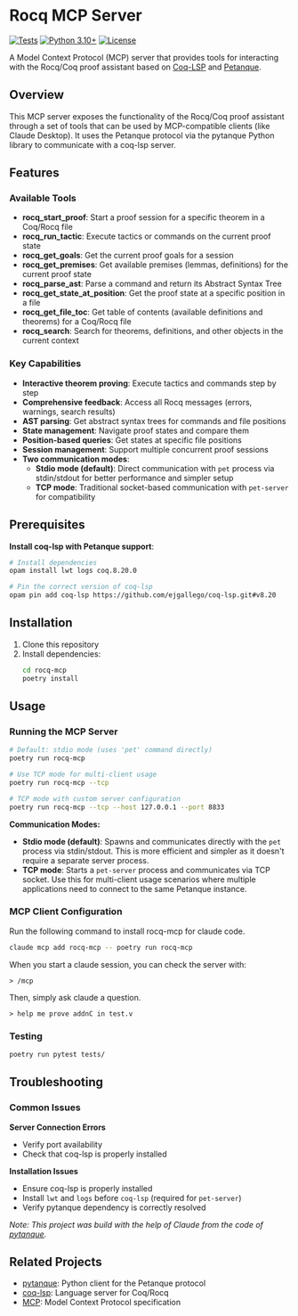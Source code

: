 # Rocq MCP Server

[![Tests](https://github.com/llm4rocq/rocq-mcp/actions/workflows/tests.yml/badge.svg?branch=main)](https://github.com/llm4rocq/rocq-mcp/actions/workflows/tests.yml)
[![Python 3.10+](https://img.shields.io/badge/python-3.10+-blue.svg)](https://www.python.org/downloads/)
[![License](https://img.shields.io/badge/license-Apache%202.0-blue.svg)](https://github.com/llm4rocq/rocq-mcp/blob/main/LICENSE)

A Model Context Protocol (MCP) server that provides tools for interacting with the Rocq/Coq proof assistant based on [Coq-LSP](https://github.com/ejgallego/coq-lsp) and [Petanque](https://github.com/LLM4Rocq/pytanque.git).

## Overview

This MCP server exposes the functionality of the Rocq/Coq proof assistant through a set of tools that can be used by MCP-compatible clients (like Claude Desktop). It uses the Petanque protocol via the pytanque Python library to communicate with a coq-lsp server.

## Features

### Available Tools

- **rocq_start_proof**: Start a proof session for a specific theorem in a Coq/Rocq file
- **rocq_run_tactic**: Execute tactics or commands on the current proof state  
- **rocq_get_goals**: Get the current proof goals for a session
- **rocq_get_premises**: Get available premises (lemmas, definitions) for the current proof state
- **rocq_parse_ast**: Parse a command and return its Abstract Syntax Tree
- **rocq_get_state_at_position**: Get the proof state at a specific position in a file
- **rocq_get_file_toc**: Get table of contents (available definitions and theorems) for a Coq/Rocq file
- **rocq_search**: Search for theorems, definitions, and other objects in the current context

### Key Capabilities

- **Interactive theorem proving**: Execute tactics and commands step by step
- **Comprehensive feedback**: Access all Rocq messages (errors, warnings, search results)
- **AST parsing**: Get abstract syntax trees for commands and file positions
- **State management**: Navigate proof states and compare them
- **Position-based queries**: Get states at specific file positions
- **Session management**: Support multiple concurrent proof sessions
- **Two communication modes**: 
  - **Stdio mode (default)**: Direct communication with `pet` process via stdin/stdout for better performance and simpler setup
  - **TCP mode**: Traditional socket-based communication with `pet-server` for compatibility

## Prerequisites

**Install coq-lsp with Petanque support**:
```bash
# Install dependencies
opam install lwt logs coq.8.20.0

# Pin the correct version of coq-lsp
opam pin add coq-lsp https://github.com/ejgallego/coq-lsp.git#v8.20
```


## Installation

1. Clone this repository
2. Install dependencies:
   ```bash
   cd rocq-mcp
   poetry install
   ```

## Usage

### Running the MCP Server

```bash
# Default: stdio mode (uses 'pet' command directly)
poetry run rocq-mcp

# Use TCP mode for multi-client usage
poetry run rocq-mcp --tcp

# TCP mode with custom server configuration  
poetry run rocq-mcp --tcp --host 127.0.0.1 --port 8833
```

**Communication Modes:**

- **Stdio mode (default)**: Spawns and communicates directly with the `pet` process via stdin/stdout. This is more efficient and simpler as it doesn't require a separate server process.
- **TCP mode**: Starts a `pet-server` process and communicates via TCP socket. Use this for multi-client usage scenarios where multiple applications need to connect to the same Petanque instance.

### MCP Client Configuration

Run the following command to install rocq-mcp for claude code.

```bash
claude mcp add rocq-mcp -- poetry run rocq-mcp
```

When you start a claude session, you can check the server with:

```
> /mcp
```

Then, simply ask claude a question.

```
> help me prove addnC in test.v
```

### Testing

```bash
poetry run pytest tests/
```

## Troubleshooting

### Common Issues

**Server Connection Errors**
- Verify port availability
- Check that coq-lsp is properly installed

**Installation Issues**
- Ensure coq-lsp is properly installed
- Install `lwt` and `logs` before `coq-lsp` (required for `pet-server`)
- Verify pytanque dependency is correctly resolved


_Note: This project was build with the help of Claude from the code of [pytanque](https://github.com/LLM4Rocq/pytanque.git)._


## Related Projects

- [pytanque](https://github.com/LLM4Rocq/pytanque.git): Python client for the Petanque protocol
- [coq-lsp](https://github.com/ejgallego/coq-lsp): Language server for Coq/Rocq
- [MCP](https://github.com/modelcontextprotocol): Model Context Protocol specification